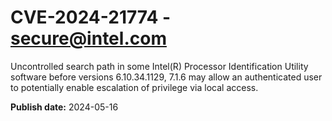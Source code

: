 # CVE-2024-21774 - secure@intel.com

Uncontrolled search path in some Intel(R) Processor Identification Utility software before versions 6.10.34.1129, 7.1.6 may allow an authenticated user to potentially enable escalation of privilege via local access.

**Publish date:** 2024-05-16
